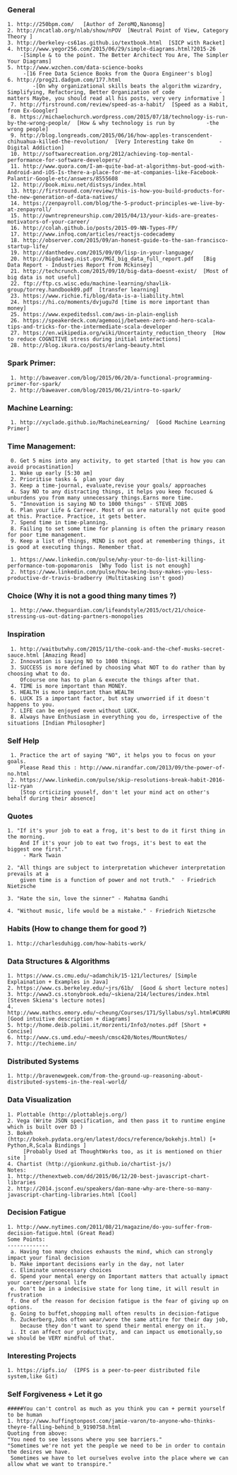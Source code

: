 ### General
    1. http://250bpm.com/   [Author of ZeroMQ,Nanomsg]
    2. http://ncatlab.org/nlab/show/nPOV  [Neutral Point of View, Category Theory ]
    3. http://berkeley-cs61as.github.io/textbook.html  [SICP with Racket]
    4. http://www.yegor256.com/2015/06/29/simple-diagrams.html?2015-26  
        -[Simple & to the point. The Better Architect You Are, The Simpler Your Diagrams]
    5. http://www.wzchen.com/data-science-books  
         -[16 Free Data Science Books from the Quora Engineer's blog]
    6. http://prog21.dadgum.com/177.html  
            -[On why organizational skills beats the algorithm wizardry, Simplifying, Refactoring, Better Organization of code              -matters Maybe, you should read all his posts, very very informative ]
     7. http://firstround.com/review/speed-as-a-habit/  [Speed as a Habit, from Ex-Googler]
     8. https://michaelochurch.wordpress.com/2015/07/18/technology-is-run-by-the-wrong-people/  [How & why technology is run by          -the wrong people]
     9. http://blog.longreads.com/2015/06/16/how-apples-transcendent-chihuahua-killed-the-revolution/  [Very Interesting take On        -Digital Addiction]
     10. http://softwarecreation.org/2012/achieving-top-mental-performance-for-software-developers/
     11. http://www.quora.com/I-am-quite-bad-at-algorithms-but-good-with-Android-and-iOS-Is-there-a-place-for-me-at-companies-like-Facebook-Palantir-Google-etc/answers/8555608
     12. http://book.mixu.net/distsys/index.html
     13. http://firstround.com/review/this-is-how-you-build-products-for-the-new-generation-of-data-natives/
     14. https://zenpayroll.com/blog/the-5-product-principles-we-live-by-at-zenpayroll/
     15. http://owntrepreneurship.com/2015/04/13/your-kids-are-greates-motivators-of-your-career/
     16. http://colah.github.io/posts/2015-09-NN-Types-FP/
     17. http://www.infoq.com/articles/reactjs-codecademy
     18. http://observer.com/2015/09/an-honest-guide-to-the-san-francisco-startup-life/
     19. http://danthedev.com/2015/09/09/lisp-in-your-language/
     20. http://bigdatawg.nist.gov/MGI_big_data_full_report.pdf   [Big Data Report - Industries Report from Mckinsey]
     21. http://techcrunch.com/2015/09/10/big-data-doesnt-exist/  [Most of big data is not useful]
     22. ftp://ftp.cs.wisc.edu/machine-learning/shavlik-group/torrey.handbook09.pdf  [transfer learning]
     23. https://www.richie.fi/blog/data-is-a-liability.html
     24. https://hi.co/moments/dvjugu7d [time is more important than money]
     25. https://www.expeditedssl.com/aws-in-plain-english
     26. https://speakerdeck.com/agemooij/between-zero-and-hero-scala-tips-and-tricks-for-the-intermediate-scala-developer
     27. https://en.wikipedia.org/wiki/Uncertainty_reduction_theory  [How to reduce COGNITIVE stress during initial interactions]
     28. http://blog.ikura.co/posts/erlang-beauty.html


### Spark Primer:
     1. http://baweaver.com/blog/2015/06/20/a-functional-programming-primer-for-spark/
     2. http://baweaver.com/blog/2015/06/21/intro-to-spark/
     
### Machine Learning:
     1. http://xyclade.github.io/MachineLearning/  [Good Machine Learning Primer]


### Time Management:
     0. Get 5 mins into any activity, to get started [that is how you can avoid procastination]
     1. Wake up early [5:30 am]
     2. Prioritise tasks &  plan your day
     3. Keep a time-journal, evaluate,revise your goals/ approaches
     4. Say NO to any distracting things, it helps you keep focused & unburdens you from many unnecessary things.Earns more time.
     5. "Innovation is saying NO to 1000 things" - STEVE JOBS
     6. Plan your Life & Carreer. Most of us are naturally not quite good at this. Practice. Practice, it gets better.
     7. Spend time in time-planning.
     8. Failing to set some time for planning is often the primary reason for poor time management.
     9. Keep a list of things, MIND is not good at remembering things, it is good at executing things. Remember that.
     
     1. https://www.linkedin.com/pulse/why-your-to-do-list-killing-performance-tom-popomaronis  [Why Todo list is not enough]
     2. https://www.linkedin.com/pulse/how-being-busy-makes-you-less-productive-dr-travis-bradberry (Multitasking isn't good)
     
     
### Choice (Why it is not a good thing many times ?)
     1. http://www.theguardian.com/lifeandstyle/2015/oct/21/choice-stressing-us-out-dating-partners-monopolies
     
### Inspiration
     1. http://waitbutwhy.com/2015/11/the-cook-and-the-chef-musks-secret-sauce.html [Amazing Read]
     2. Innovation is saying NO to 1000 things.
     3. SUCCESS is more defined by choosing what NOT to do rather than by choosing what to do.
        Ofcourse one has to plan & execute the things after that.
     4. TIME is more important than MONEY.
     5. HEALTH is more important than WEALTH
     6. LUCK IS a important factor, but stay unworried if it doesn't happens to you.
     7. LIFE can be enjoyed even without LUCK.
     8. Always have Enthusiasm in everything you do, irrespective of the situations [Indian Philosopher]
     
     
     
### Self Help
     1. Practice the art of saying "NO", it helps you to focus on your goals.
        Please Read this : http://www.nirandfar.com/2013/09/the-power-of-no.html
     2. https://www.linkedin.com/pulse/skip-resolutions-break-habit-2016-liz-ryan 
        [Stop crticizing youself, don't let your mind act on other's behalf during their absence]    
### Quotes
    1. "If it's your job to eat a frog, it's best to do it first thing in the morning. 
        And If it's your job to eat two frogs, it's best to eat the biggest one first."
         - Mark Twain
         
    2. "All things are subject to interpretation whichever interpretation prevails at a 
        given time is a function of power and not truth."  - Friedrich Nietzsche
        
    3. "Hate the sin, love the sinner" - Mahatma Gandhi
    
    4. "Without music, life would be a mistake." - Friedrich Nietzsche
    
### Habits (How to change them for good ?)
    1. http://charlesduhigg.com/how-habits-work/
    
### Data Structures & Algorithms
    1. https://www.cs.cmu.edu/~adamchik/15-121/lectures/ [Simple Explaination + Examples in Java]
    2. https://www.cs.berkeley.edu/~jrs/61b/  [Good & short lecture notes]
    3. http://www3.cs.stonybrook.edu/~skiena/214/lectures/index.html  [Steven Skiena's lecture notes]
    4. http://www.mathcs.emory.edu/~cheung/Courses/171/Syllabus/syl.html#CURRENT  [Good intuitive description + diagrams]
    5. http://home.deib.polimi.it/morzenti/Info3/notes.pdf [Short + Concise]
    6. http://www.cs.umd.edu/~meesh/cmsc420/Notes/MountNotes/
    7. http://techieme.in/
    
### Distributed Systems
    1. http://bravenewgeek.com/from-the-ground-up-reasoning-about-distributed-systems-in-the-real-world/
    
### Data Visualization
    1. Plottable (http://plottablejs.org/)
    2. Vega (Write JSON specification, and then pass it to runtime engine which is built over D3 )
    3. Bokeh (http://bokeh.pydata.org/en/latest/docs/reference/bokehjs.html) [+ Python,R,Scala Bindings ]  
         [Probably Used at ThoughtWorks too, as it is mentioned on thier site ]
    4. Chartist (http://gionkunz.github.io/chartist-js/)
    Notes: 
    1. http://thenextweb.com/dd/2015/06/12/20-best-javascript-chart-libraries
    2. http://2014.jsconf.eu/speakers/dan-mane-why-are-there-so-many-javascript-charting-libraries.html [Cool]
    
### Decision Fatigue
    1. http://www.nytimes.com/2011/08/21/magazine/do-you-suffer-from-decision-fatigue.html (Great Read)
    Some Points:
    -------------
     a. Having too many choices exhausts the mind, which can strongly impact your final decision
     b. Make important decisions early in the day, not later 
     c. Eliminate unnecessary choices
     d. Spend your mental energy on Important matters that actually ipmact your career/personal life
     e. Don't be in a indecisive state for long time, it will result in frustration
     f. One of the reason for decision fatigue is the fear of giving up on options.
     g. Going to buffet,shopping mall often results in decision-fatigue
     h. Zuckerberg,Jobs often wear/wore the same attire for their day job, 
        because they don't want to spend their mental energy on it.
     i. It can affect our productivity, and can impact us emotionally,so we should be VERY mindful of that.     
         
### Interesting Projects
    1. https://ipfs.io/  (IPFS is a peer-to-peer distributed file system,like Git)

         
### Self Forgiveness + Let it go 
    #####You can't control as much as you think you can + permit yourself to be human
    1. http://www.huffingtonpost.com/jamie-varon/to-anyone-who-thinks-theyre-falling-behind_b_9190758.html
    Quoting from above:
    "You need to see lessons where you see barriers."
    "Sometimes we're not yet the people we need to be in order to contain the desires we have. 
     Sometimes we have to let ourselves evolve into the place where we can allow what we want to transpire."
    
